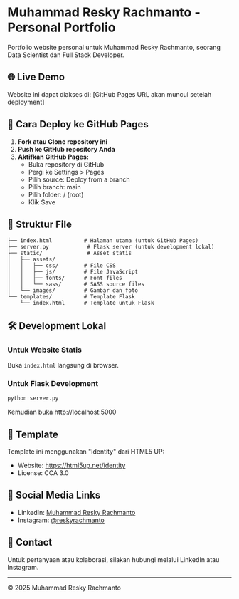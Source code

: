 # Muhammad Resky Rachmanto - Personal Portfolio

Portfolio website personal untuk Muhammad Resky Rachmanto, seorang Data Scientist dan Full Stack Developer.

## 🌐 Live Demo

Website ini dapat diakses di: [GitHub Pages URL akan muncul setelah deployment]

## 🚀 Cara Deploy ke GitHub Pages

1. **Fork atau Clone repository ini**
2. **Push ke GitHub repository Anda**
3. **Aktifkan GitHub Pages:**
   - Buka repository di GitHub
   - Pergi ke Settings > Pages
   - Pilih source: Deploy from a branch
   - Pilih branch: main
   - Pilih folder: / (root)
   - Klik Save

## 📁 Struktur File

```
├── index.html          # Halaman utama (untuk GitHub Pages)
├── server.py            # Flask server (untuk development lokal)
├── static/              # Asset statis
│   ├── assets/
│   │   ├── css/        # File CSS
│   │   ├── js/         # File JavaScript
│   │   ├── fonts/      # Font files
│   │   └── sass/       # SASS source files
│   └── images/         # Gambar dan foto
└── templates/          # Template Flask
    └── index.html      # Template untuk Flask
```

## 🛠️ Development Lokal

### Untuk Website Statis
Buka `index.html` langsung di browser.

### Untuk Flask Development
```bash
python server.py
```
Kemudian buka http://localhost:5000

## 🎨 Template

Template ini menggunakan "Identity" dari HTML5 UP:
- Website: https://html5up.net/identity
- License: CCA 3.0

## 📱 Social Media Links

- LinkedIn: [Muhammad Resky Rachmanto](https://www.linkedin.com/in/muhammad-resky-rachmanto/)
- Instagram: [@reskyrachmanto](https://www.instagram.com/reskyrachmanto/)

## 📧 Contact

Untuk pertanyaan atau kolaborasi, silakan hubungi melalui LinkedIn atau Instagram.

---

© 2025 Muhammad Resky Rachmanto
